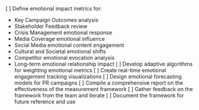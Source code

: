 [ ] Define emotional impact metrics for:
- Key Campaign Outcomes analysis
- Stakeholder Feedback review
- Crisis Management emotional response
- Media Coverage emotional influence
- Social Media emotional content engagement
- Cultural and Societal emotional shifts
- Competitor emotional evocation analysis
- Long-term emotional relationship impact
[ ] Develop adaptive algorithms for weighting emotional metrics
[ ] Create real-time emotional engagement tracking visualizations
[ ] Design emotional forecasting models for PR campaigns
[ ] Compile a comprehensive report on the effectiveness of the measurement framework
[ ] Gather feedback on the framework from the team and iterate
[ ] Document the framework for future reference and use